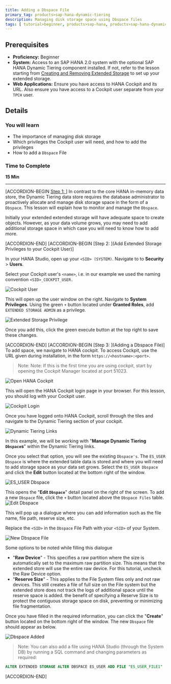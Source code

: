 ```yaml
---
title: Adding a Dbspace File
primary_tag: products>sap-hana-dynamic-tiering
description: Managing disk storage space using Dbspace files
tags: [ tutorial>beginner, products>sap-hana, products>sap-hana-dynamic-tiering, products>sap-hana-studio, topic>big-data, topic>sql ]
---
```


## Prerequisites
 - **Proficiency:** Beginner
 - **System:** Access to an SAP HANA 2.0 system with the optional SAP HANA Dynamic Tiering component installed. If not, refer to the lesson starting from [Creating and Removing Extended Storage](https://www.sap.com/developer/groups/dt-get-started.html) to set up your extended storage.
 - **Web Applications:** Ensure you have access to HANA Cockpit and its URL. Also ensure you have access to a Cockpit user separate from your `TPCH` user.

## Details
### You will learn
  - The importance of managing disk storage
  - Which privileges the Cockpit user will need, and how to add the privileges
  - How to add a `Dbspace` File

### Time to Complete
 **15 Min**

 ---
[ACCORDION-BEGIN [Step 1: ](Introduction)]
In contrast to the core HANA in-memory data store, the Dynamic Tiering data store requires the database administrator to proactively allocate and manage disk storage space in the form of a `Dbspace`. This lesson will explain how to monitor and manage the `Dbspace`.

Initially your extended extended storage will have adequate space to create objects. However, as your data volume grows, you may need to add additional storage space in which case you will need to know how to add more.


[ACCORDION-END]
[ACCORDION-BEGIN [Step 2: ](Add Extended Storage Privileges to your Cockpit User)]

In your HANA Studio, open up your `<SID> (SYSTEM)`. Navigate to to **Security** > **Users**.

Select your Cockpit user's `<name>`, i.e. in our example we used the naming convention `<SID>_COCKPIT_USER.`

![Cockpit User](cockpit_user.png)

This will open up the user window on the right. Navigate to **System Privileges**. Using the green `+` button located under **Granted Roles**, add `EXTENDED STORAGE ADMIN` as a privilege.

![Extended Storage Privilege](extended_storage_priv.png)

Once you add this, click the green execute button at the top right to save these changes.


[ACCORDION-END]
[ACCORDION-BEGIN [Step 3: ](Adding a Dbspace File)]
To add space, we navigate to HANA cockpit. To access Cockpit, use the URL given during installation, in the form `https://<hostname>:<port>`.

>Note: Note: If this is the first time you are using cockpit, start by opening the Cockpit Manager located at port 51023.

![Open HANA Cockpit](open-hana-cockpit.PNG)

This will open the HANA Cockpit login page in your browser. For this lesson, you should log with your Cockpit user.

![Cockpit Login](cockpit-login.PNG)

Once you have logged onto HANA Cockpit, scroll through the tiles and navigate to the Dynamic Tiering section of your cockpit.

![Dynamic Tiering Links](dt-links.png)

In this example, we will be working with "**Manage Dynamic Tiering `Dbspace`s**" within the Dynamic Tiering links.

Once you select that option, you will see the existing `Dbspace's`. The `ES_USER Dbspace` is where the extended table data is stored and where you will need to add storage space as your data set grows. Select the `ES_USER Dbspace` and click the **Edit** button located at the bottom right of the window.

![ES_USER Dbspace](es_user.png)

This opens the "**Edit `Dbspace`**" detail panel on the right of the screen. To add a new `Dbspace` file, click the `+` button located above the `Dbspace Files` table.
![Edit Dbspace](edit-dbspace.png)

This will pop up a dialogue where you can add information such as the file name, file path, reserve size, etc.

Replace the `<SID>` in the `Dbspace` File Path with your `<SID>` of your System.

![New Dbspace File](new_db.png)

Some options to be noted while filling this dialogue

- "**Raw Device**" - This specifies a raw partition where the size is automatically set to the maximum raw partition size. This means that the extended store will use the entire raw device. For this tutorial, uncheck the Raw Device option.
- "**Reserve Size**" - This applies to the File System files only and not raw devices. This still creates a file of full size on the File system but the extended store does not track the logs of additional space until the reserve space is added. the benefit of specifying a Reserve Size is to protect the contiguous storage space on disk, preventing or minimizing file fragmentation.

Once you have filled in the required information, you can click the "**Create**" button located on the bottom right of the window. The new `Dbspace` file should appear as below.

![Dbspace Added](dbspace-added.PNG)

> Note: You can also add a file using HANA Studio (through the System DB) by running a SQL command and changing parameters as required:
``` sql
ALTER EXTENDED STORAGE ALTER DBSPACE ES_USER ADD FILE "ES_USER_FILE1" '<SID>ESDB_usr_1.es' SIZE 100 MB RESERVE 25 MB;
```

[ACCORDION-END]
